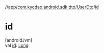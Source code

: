 //[app](../../../index.md)/[com.kycdao.android.sdk.dto](../index.md)/[UserDto](index.md)/[id](id.md)

# id

[androidJvm]\
val [id](id.md): [Long](https://kotlinlang.org/api/latest/jvm/stdlib/kotlin/-long/index.html)

